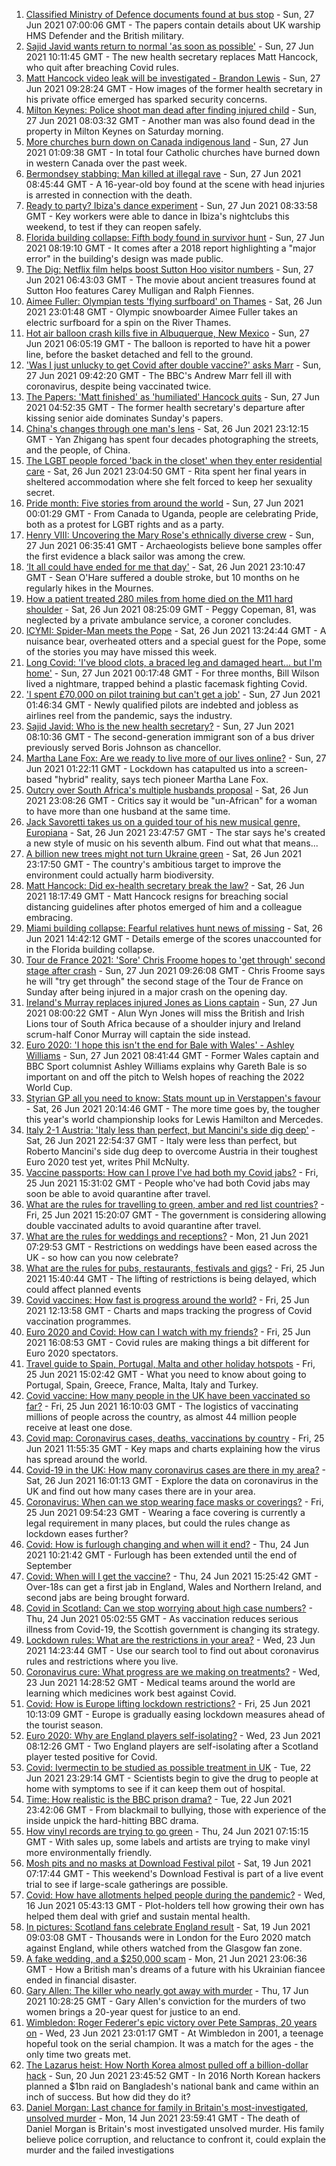 1. [Classified Ministry of Defence documents found at bus stop](https://www.bbc.co.uk/news/uk-57624942) - Sun, 27 Jun 2021 07:00:06 GMT - The papers contain details about UK warship HMS Defender and the British military.
2. [Sajid Javid wants return to normal 'as soon as possible'](https://www.bbc.co.uk/news/uk-57627708) - Sun, 27 Jun 2021 10:11:45 GMT - The new health secretary replaces Matt Hancock, who quit after breaching Covid rules.
3. [Matt Hancock video leak will be investigated - Brandon Lewis](https://www.bbc.co.uk/news/uk-politics-57628523) - Sun, 27 Jun 2021 09:28:24 GMT - How images of the former health secretary in his private office emerged has sparked security concerns.
4. [Milton Keynes: Police shoot man dead after finding injured child](https://www.bbc.co.uk/news/uk-england-beds-bucks-herts-57627055) - Sun, 27 Jun 2021 08:03:32 GMT - Another man was also found dead in the property in Milton Keynes on Saturday morning.
5. [More churches burn down on Canada indigenous land](https://www.bbc.co.uk/news/world-us-canada-57626410) - Sun, 27 Jun 2021 01:09:38 GMT - In total four Catholic churches have burned down in western Canada over the past week.
6. [Bermondsey stabbing: Man killed at illegal rave](https://www.bbc.co.uk/news/uk-england-london-57628294) - Sun, 27 Jun 2021 08:45:44 GMT - A 16-year-old boy found at the scene with head injuries is arrested in connection with the death.
7. [Ready to party? Ibiza's dance experiment](https://www.bbc.co.uk/news/world-europe-57614377) - Sun, 27 Jun 2021 08:33:58 GMT - Key workers were able to dance in Ibiza's nightclubs this weekend, to test if they can reopen safely.
8. [Florida building collapse: Fifth body found in survivor hunt](https://www.bbc.co.uk/news/world-us-canada-57626978) - Sun, 27 Jun 2021 08:19:10 GMT - It comes after a 2018 report highlighting a "major error" in the building's design was made public.
9. [The Dig: Netflix film helps boost Sutton Hoo visitor numbers](https://www.bbc.co.uk/news/uk-england-suffolk-57439371) - Sun, 27 Jun 2021 06:43:03 GMT - The movie about ancient treasures found at Sutton Hoo features Carey Mulligan and Ralph Fiennes.
10. [Aimee Fuller: Olympian tests 'flying surfboard' on Thames](https://www.bbc.co.uk/news/uk-england-london-57610362) - Sat, 26 Jun 2021 23:01:48 GMT - Olympic snowboarder Aimee Fuller takes an electric surfboard for a spin on the River Thames.
11. [Hot air balloon crash kills five in Albuquerque, New Mexico](https://www.bbc.co.uk/news/world-us-canada-57624698) - Sun, 27 Jun 2021 06:05:19 GMT - The balloon is reported to have hit a power line, before the basket detached and fell to the ground.
12. ['Was I just unlucky to get Covid after double vaccine?' asks Marr](https://www.bbc.co.uk/news/uk-57628287) - Sun, 27 Jun 2021 09:42:20 GMT - The BBC's Andrew Marr fell ill with coronavirus, despite being vaccinated twice.
13. [The Papers: 'Matt finished' as 'humiliated' Hancock quits](https://www.bbc.co.uk/news/blogs-the-papers-57626422) - Sun, 27 Jun 2021 04:52:35 GMT - The former health secretary's departure after kissing senior aide dominates Sunday's papers.
14. [China's changes through one man's lens](https://www.bbc.co.uk/news/world-asia-china-57603023) - Sat, 26 Jun 2021 23:12:15 GMT - Yan Zhigang has spent four decades photographing the streets, and the people, of China.
15. [The LGBT people forced 'back in the closet' when they enter residential care](https://www.bbc.co.uk/news/uk-57604411) - Sat, 26 Jun 2021 23:04:50 GMT - Rita spent her final years in sheltered accommodation where she felt forced to keep her sexuality secret.
16. [Pride month: Five stories from around the world](https://www.bbc.co.uk/news/world-57604310) - Sun, 27 Jun 2021 00:01:29 GMT - From Canada to Uganda, people are celebrating Pride, both as a protest for LGBT rights and as a party.
17. [Henry VIII: Uncovering the Mary Rose's ethnically diverse crew](https://www.bbc.co.uk/news/uk-wales-57601942) - Sun, 27 Jun 2021 06:35:41 GMT - Archaeologists believe bone samples offer the first evidence a black sailor was among the crew.
18. [‘It all could have ended for me that day'](https://www.bbc.co.uk/news/uk-northern-ireland-57586924) - Sat, 26 Jun 2021 23:10:47 GMT - Sean O'Hare suffered a double stroke, but 10 months on he regularly hikes in the Mournes.
19. [How a patient treated 280 miles from home died on the M11 hard shoulder](https://www.bbc.co.uk/news/uk-england-norfolk-57575298) - Sat, 26 Jun 2021 08:25:09 GMT - Peggy Copeman, 81, was neglected by a private ambulance service, a coroner concludes.
20. [ICYMI: Spider-Man meets the Pope](https://www.bbc.co.uk/news/world-57589858) - Sat, 26 Jun 2021 13:24:44 GMT - A nuisance bear, overheated otters and a special guest for the Pope, some of the stories you may have missed this week.
21. [Long Covid: 'I've blood clots, a braced leg and damaged heart... but I'm home'](https://www.bbc.co.uk/news/uk-57569540) - Sun, 27 Jun 2021 00:17:48 GMT - For three months, Bill Wilson lived a nightmare, trapped behind a plastic facemask fighting Covid.
22. ['I spent £70,000 on pilot training but can't get a job'](https://www.bbc.co.uk/news/business-57449833) - Sun, 27 Jun 2021 01:46:34 GMT - Newly qualified pilots are indebted and jobless as airlines reel from the pandemic, says the industry.
23. [Sajid Javid: Who is the new health secretary?](https://www.bbc.co.uk/news/uk-politics-43947008) - Sun, 27 Jun 2021 08:10:36 GMT - The second-generation immigrant son of a bus driver previously served Boris Johnson as chancellor.
24. [Martha Lane Fox: Are we ready to live more of our lives online?](https://www.bbc.co.uk/news/uk-politics-57333379) - Sun, 27 Jun 2021 01:22:11 GMT - Lockdown has catapulted us into a screen-based "hybrid" reality, says tech pioneer Martha Lane Fox.
25. [Outcry over South Africa's multiple husbands proposal](https://www.bbc.co.uk/news/world-africa-57548646) - Sat, 26 Jun 2021 23:08:26 GMT - Critics say it would be "un-African" for a woman to have more than one husband at the same time.
26. [Jack Savoretti takes us on a guided tour of his new musical genre, Europiana](https://www.bbc.co.uk/news/entertainment-arts-57609207) - Sat, 26 Jun 2021 23:47:57 GMT - The star says he's created a new style of music on his seventh album. Find out what that means...
27. [A billion new trees might not turn Ukraine green](https://www.bbc.co.uk/news/world-europe-57566701) - Sat, 26 Jun 2021 23:17:50 GMT - The country's ambitious target to improve the environment could actually harm biodiversity.
28. [Matt Hancock: Did ex-health secretary break the law?](https://www.bbc.co.uk/news/57611369) - Sat, 26 Jun 2021 18:17:49 GMT - Matt Hancock resigns for breaching social distancing guidelines after photos emerged of him and a colleague embracing.
29. [Miami building collapse: Fearful relatives hunt news of missing](https://www.bbc.co.uk/news/world-us-canada-57609104) - Sat, 26 Jun 2021 14:42:12 GMT - Details emerge of the scores unaccounted for in the Florida building collapse.
30. [Tour de France 2021: 'Sore' Chris Froome hopes to 'get through' second stage after crash](https://www.bbc.co.uk/sport/cycling/57628441) - Sun, 27 Jun 2021 09:26:08 GMT - Chris Froome says he will "try get through" the second stage of the Tour de France on Sunday after being injured in a major crash on the opening day.
31. [Ireland's Murray replaces injured Jones as Lions captain](https://www.bbc.co.uk/sport/rugby-union/57623557) - Sun, 27 Jun 2021 08:00:22 GMT - Alun Wyn Jones will miss the British and Irish Lions tour of South Africa because of a shoulder injury and Ireland scrum-half Conor Murray will captain the side instead.
32. [Euro 2020: 'I hope this isn't the end for Bale with Wales' - Ashley Williams](https://www.bbc.co.uk/sport/football/57624258) - Sun, 27 Jun 2021 08:41:44 GMT - Former Wales captain and BBC Sport columnist Ashley Williams explains why Gareth Bale is so important on and off the pitch to Welsh hopes of reaching the 2022 World Cup.
33. [Styrian GP all you need to know: Stats mount up in Verstappen's favour](https://www.bbc.co.uk/sport/formula1/57624978) - Sat, 26 Jun 2021 20:14:46 GMT - The more time goes by, the tougher this year's world championship looks for Lewis Hamilton and Mercedes.
34. [Italy 2-1 Austria: 'Italy less than perfect, but Mancini's side dig deep'](https://www.bbc.co.uk/sport/football/57626663) - Sat, 26 Jun 2021 22:54:37 GMT - Italy were less than perfect, but Roberto Mancini's side dug deep to overcome Austria in their toughest Euro 2020 test yet, writes Phil McNulty.
35. [Vaccine passports: How can I prove I've had both my Covid jabs?](https://www.bbc.co.uk/news/explainers-55718553) - Fri, 25 Jun 2021 15:31:02 GMT - People who've had both Covid jabs may soon be able to avoid quarantine after travel.
36. [What are the rules for travelling to green, amber and red list countries?](https://www.bbc.co.uk/news/explainers-52544307) - Fri, 25 Jun 2021 15:20:07 GMT - The government is considering allowing double vaccinated adults to avoid quarantine after travel.
37. [What are the rules for weddings and receptions?](https://www.bbc.co.uk/news/explainers-52811509) - Mon, 21 Jun 2021 07:29:53 GMT - Restrictions on weddings have been eased across the UK - so how can you now celebrate?
38. [What are the rules for pubs, restaurants, festivals and gigs?](https://www.bbc.co.uk/news/business-52977388) - Fri, 25 Jun 2021 15:40:44 GMT - The lifting of restrictions is being delayed, which could affect planned events
39. [Covid vaccines: How fast is progress around the world?](https://www.bbc.co.uk/news/world-56237778) - Fri, 25 Jun 2021 12:13:58 GMT - Charts and maps tracking the progress of Covid vaccination programmes.
40. [Euro 2020 and Covid: How can I watch with my friends?](https://www.bbc.co.uk/news/uk-57386719) - Fri, 25 Jun 2021 16:08:53 GMT - Covid rules are making things a bit different for Euro 2020 spectators.
41. [Travel guide to Spain, Portugal, Malta and other holiday hotspots](https://www.bbc.co.uk/news/explainers-56997931) - Fri, 25 Jun 2021 15:02:42 GMT - What you need to know about going to Portugal, Spain, Greece, France, Malta, Italy and Turkey.
42. [Covid vaccine: How many people in the UK have been vaccinated so far?](https://www.bbc.co.uk/news/health-55274833) - Fri, 25 Jun 2021 16:10:03 GMT - The logistics of vaccinating millions of people across the country, as almost 44 million people receive at least one dose.
43. [Covid map: Coronavirus cases, deaths, vaccinations by country](https://www.bbc.co.uk/news/world-51235105) - Fri, 25 Jun 2021 11:55:35 GMT - Key maps and charts explaining how the virus has spread around the world.
44. [Covid-19 in the UK: How many coronavirus cases are there in my area?](https://www.bbc.co.uk/news/uk-51768274) - Sat, 26 Jun 2021 16:01:13 GMT - Explore the data on coronavirus in the UK and find out how many cases there are in your area.
45. [Coronavirus: When can we stop wearing face masks or coverings?](https://www.bbc.co.uk/news/health-51205344) - Fri, 25 Jun 2021 09:54:23 GMT - Wearing a face covering is currently a legal requirement in many places, but could the rules change as lockdown eases further?
46. [Covid: How is furlough changing and when will it end?](https://www.bbc.co.uk/news/explainers-52135342) - Thu, 24 Jun 2021 10:21:42 GMT - Furlough has been extended until the end of September
47. [Covid: When will I get the vaccine?](https://www.bbc.co.uk/news/health-55045639) - Thu, 24 Jun 2021 15:25:42 GMT - Over-18s can get a first jab in England, Wales and Northern Ireland, and second jabs are being brought forward.
48. [Covid in Scotland: Can we stop worrying about high case numbers?](https://www.bbc.co.uk/news/uk-scotland-57581952) - Thu, 24 Jun 2021 05:02:55 GMT - As vaccination reduces serious illness from Covid-19, the Scottish government is changing its strategy.
49. [Lockdown rules: What are the restrictions in your area?](https://www.bbc.co.uk/news/uk-54373904) - Wed, 23 Jun 2021 14:23:44 GMT - Use our search tool to find out about coronavirus rules and restrictions where you live.
50. [Coronavirus cure: What progress are we making on treatments?](https://www.bbc.co.uk/news/health-52354520) - Wed, 23 Jun 2021 14:28:52 GMT - Medical teams around the world are learning which medicines work best against Covid.
51. [Covid: How is Europe lifting lockdown restrictions?](https://www.bbc.co.uk/news/explainers-53640249) - Fri, 25 Jun 2021 10:13:09 GMT - Europe is gradually easing lockdown measures ahead of the tourist season.
52. [Euro 2020: Why are England players self-isolating?](https://www.bbc.co.uk/news/explainers-57568450) - Wed, 23 Jun 2021 08:12:26 GMT - Two England players are self-isolating after a Scotland player tested positive for Covid.
53. [Covid: Ivermectin to be studied as possible treatment in UK](https://www.bbc.co.uk/news/health-57570377) - Tue, 22 Jun 2021 23:29:14 GMT - Scientists begin to give the drug to people at home with symptoms to see if it can keep them out of hospital.
54. [Time: How realistic is the BBC prison drama?](https://www.bbc.co.uk/news/newsbeat-57554537) - Tue, 22 Jun 2021 23:42:06 GMT - From blackmail to bullying, those with experience of the inside unpick the hard-hitting BBC drama.
55. [How vinyl records are trying to go green](https://www.bbc.co.uk/news/entertainment-arts-57572663) - Thu, 24 Jun 2021 07:15:15 GMT - With sales up, some labels and artists are trying to make vinyl more environmentally friendly.
56. [Mosh pits and no masks at Download Festival pilot](https://www.bbc.co.uk/news/entertainment-arts-57537108) - Sat, 19 Jun 2021 07:17:44 GMT - This weekend's Download Festival is part of a live event trial to see if large-scale gatherings are possible.
57. [Covid: How have allotments helped people during the pandemic?](https://www.bbc.co.uk/news/uk-england-essex-57438179) - Wed, 16 Jun 2021 05:43:13 GMT - Plot-holders tell how growing their own has helped them deal with grief and sustain mental health.
58. [In pictures: Scotland fans celebrate England result](https://www.bbc.co.uk/news/uk-scotland-57525529) - Sat, 19 Jun 2021 09:03:08 GMT - Thousands were in London for the Euro 2020 match against England, while others watched from the Glasgow fan zone.
59. [A fake wedding, and a $250,000 scam](https://www.bbc.co.uk/news/world-europe-57358241) - Mon, 21 Jun 2021 23:06:36 GMT - How a British man's dreams of a future with his Ukrainian fiancee ended in financial disaster.
60. [Gary Allen: The killer who nearly got away with murder](https://www.bbc.co.uk/news/uk-england-57331321) - Thu, 17 Jun 2021 10:28:25 GMT - Gary Allen's conviction for the murders of two women brings a 20-year quest for justice to an end.
61. [Wimbledon: Roger Federer's epic victory over Pete Sampras, 20 years on](https://www.bbc.co.uk/sport/tennis/57514035) - Wed, 23 Jun 2021 23:01:17 GMT - At Wimbledon in 2001, a teenage hopeful took on the serial champion. It was a match for the ages - the only time two greats met.
62. [The Lazarus heist: How North Korea almost pulled off a billion-dollar hack](https://www.bbc.co.uk/news/stories-57520169) - Sun, 20 Jun 2021 23:45:52 GMT - In 2016 North Korean hackers planned a $1bn raid on Bangladesh's national bank and came within an inch of success. But how did they do it?
63. [Daniel Morgan: Last chance for family in Britain's most-investigated, unsolved murder](https://www.bbc.co.uk/news/uk-57073302) - Mon, 14 Jun 2021 23:59:41 GMT - The death of Daniel Morgan is Britain's most investigated unsolved murder. His family believe police corruption, and reluctance to confront it, could explain the murder and the failed investigations
